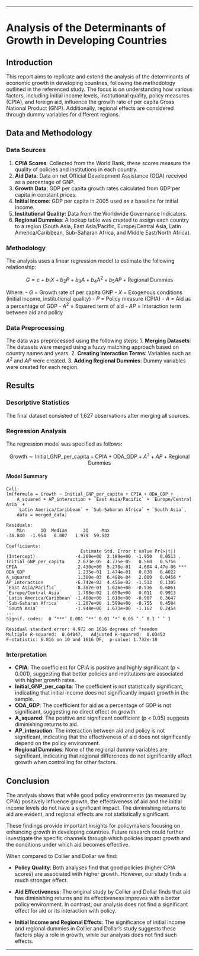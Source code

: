 ------------------------------------------------------------------------

# Analysis of the Determinants of Growth in Developing Countries

## Introduction

This report aims to replicate and extend the analysis of the determinants of economic growth in developing countries, following the methodology outlined in the referenced study. The focus is on understanding how various factors, including initial income levels, institutional quality, policy measures (CPIA), and foreign aid, influence the growth rate of per capita Gross National Product (GNP). Additionally, regional effects are considered through dummy variables for different regions.

## Data and Methodology

### Data Sources

1.  **CPIA Scores**: Collected from the World Bank, these scores measure the quality of policies and institutions in each country.
2.  **Aid Data**: Data on net Official Development Assistance (ODA) received as a percentage of GNP.
3.  **Growth Data**: GDP per capita growth rates calculated from GDP per capita in constant prices.
4.  **Initial Income**: GDP per capita in 2005 used as a baseline for initial income.
5.  **Institutional Quality**: Data from the Worldwide Governance Indicators.
6.  **Regional Dummies**: A lookup table was created to assign each country to a region (South Asia, East Asia/Pacific, Europe/Central Asia, Latin America/Caribbean, Sub-Saharan Africa, and Middle East/North Africa).

### Methodology

The analysis uses a linear regression model to estimate the following relationship:

$$ G = c + b_1X + b_2P + b_3A + b_4A^2 + b_5AP + \text{Regional Dummies} $$

Where: - $G$ = Growth rate of per capita GNP - $X$ = Exogenous conditions (initial income, institutional quality) - $P$ = Policy measure (CPIA) - $A$ = Aid as a percentage of GDP - $A^2$ = Squared term of aid - $AP$ = Interaction term between aid and policy

### Data Preprocessing

The data was preprocessed using the following steps: 1. **Merging Datasets**: The datasets were merged using a fuzzy matching approach based on country names and years. 2. **Creating Interaction Terms**: Variables such as $A^2$ and $AP$ were created. 3. **Adding Regional Dummies**: Dummy variables were created for each region.

## Results

### Descriptive Statistics

The final dataset consisted of 1,627 observations after merging all sources.

### Regression Analysis

The regression model was specified as follows:

$$ \text{Growth} \sim \text{Initial_GNP_per_capita} + \text{CPIA} + \text{ODA_GDP} + A^2 + AP + \text{Regional Dummies} $$

#### Model Summary

``` plaintext
Call:
lm(formula = Growth ~ Initial_GNP_per_capita + CPIA + ODA_GDP + 
    A_squared + AP_interaction + `East Asia/Pacific` + `Europe/Central Asia` + 
    `Latin America/Caribbean` + `Sub-Saharan Africa` + `South Asia`, 
    data = merged_data)

Residuals:
    Min      1Q  Median      3Q     Max 
-36.840  -1.954   0.007   1.979  59.522 

Coefficients:
                            Estimate Std. Error t value Pr(>|t|)    
(Intercept)               -4.269e+00  2.189e+00  -1.950   0.0513 .  
Initial_GNP_per_capita     2.673e-05  4.775e-05   0.560   0.5756    
CPIA                       2.430e+00  5.278e-01   4.604 4.47e-06 ***
ODA_GDP                    1.235e-01  1.474e-01   0.838   0.4022    
A_squared                  1.300e-03  6.498e-04   2.000   0.0456 *  
AP_interaction            -6.742e-02  4.456e-02  -1.513   0.1305    
`East Asia/Pacific`       -8.387e-01  1.626e+00  -0.516   0.6061    
`Europe/Central Asia`      1.798e-02  1.650e+00   0.011   0.9913    
`Latin America/Caribbean` -1.460e+00  1.610e+00  -0.907   0.3647    
`Sub-Saharan Africa`      -1.207e+00  1.599e+00  -0.755   0.4504    
`South Asia`              -1.944e+00  1.673e+00  -1.162   0.2454    
---
Signif. codes:  0 ‘***’ 0.001 ‘**’ 0.01 ‘*’ 0.05 ‘.’ 0.1 ‘ ’ 1

Residual standard error: 4.972 on 1616 degrees of freedom
Multiple R-squared:  0.04047,   Adjusted R-squared:  0.03453 
F-statistic: 6.816 on 10 and 1616 DF,  p-value: 1.732e-10
```

### Interpretation

-   **CPIA**: The coefficient for CPIA is positive and highly significant (p \< 0.001), suggesting that better policies and institutions are associated with higher growth rates.
-   **Initial_GNP_per_capita**: The coefficient is not statistically significant, indicating that initial income does not significantly impact growth in the sample.
-   **ODA_GDP**: The coefficient for aid as a percentage of GDP is not significant, suggesting no direct effect on growth.
-   **A_squared**: The positive and significant coefficient (p \< 0.05) suggests diminishing returns to aid.
-   **AP_interaction**: The interaction between aid and policy is not significant, indicating that the effectiveness of aid does not significantly depend on the policy environment.
-   **Regional Dummies**: None of the regional dummy variables are significant, indicating that regional differences do not significantly affect growth when controlling for other factors.

## Conclusion

The analysis shows that while good policy environments (as measured by CPIA) positively influence growth, the effectiveness of aid and the initial income levels do not have a significant impact. The diminishing returns to aid are evident, and regional effects are not statistically significant.

These findings provide important insights for policymakers focusing on enhancing growth in developing countries. Future research could further investigate the specific channels through which policies impact growth and the conditions under which aid becomes effective.

When compared to Collier and Dollar we find:

-   **Policy Quality**: Both analyses find that good policies (higher CPIA scores) are associated with higher growth. However, our study finds a much stronger effect.

-   **Aid Effectiveness**: The original study by Collier and Dollar finds that aid has diminishing returns and its effectiveness improves with a better policy environment. In contrast, our analysis does not find a significant effect for aid or its interaction with policy.

-   **Initial Income and Regional Effects**: The significance of initial income and regional dummies in Collier and Dollar’s study suggests these factors play a role in growth, while our analysis does not find such effects.

------------------------------------------------------------------------
